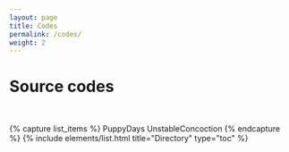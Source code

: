 ```yaml
---
layout: page
title: Codes
permalink: /codes/
weight: 2
---
```


# Source codes
<p style="color:DarkGrey">

</p>
<br>

{% capture list_items %}
PuppyDays
UnstableConcoction
{% endcapture %}
{% include elements/list.html title="Directory" type="toc" %}